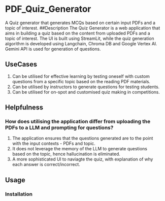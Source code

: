 # PDF_Quiz_Generator
A Quiz generator that generates MCQs based on certain input PDFs and a topic of interest.
##Description
The Quiz Generator is a web application that aims in building a quiz based on the content from uploaded PDFs and a topic of interest.
The UI is built using StreamLit, while the quiz generation algorithm is developed using Langchain, Chroma DB and Google Vertex AI. 
Gemini API is used for generation of questions.

## UseCases
1. Can be utilised for effective learning by testing oneself with custom questions from a specific topic based on the reading PDF materials.
2. Can be utilised by instructors to generate questions for testing students.
3. Can be utilised for on-spot and customised quiz making in competitions.

## Helpfulness
### How does utilising the application differ from uploading the PDFs to a LLM and prompting for questions?
1. The application ensures that the questions generated are to the point with the input contexts - PDFs and topic.
2. It does not leverage the memory of the LLM to generate questions based on the topic, hence hallucination is eliminated.
3. A more sophisticated UI to naviagte the quiz, with explanation of why each answer is correct/incorrect.

## Usage
### Installation


